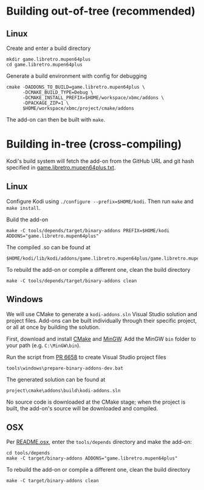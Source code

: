 # Building out-of-tree (recommended)

## Linux

Create and enter a build directory

```shell
mkdir game.libretro.mupen64plus
cd game.libretro.mupen64plus
```

Generate a build environment with config for debugging

```shell
cmake -DADDONS_TO_BUILD=game.libretro.mupen64plus \
      -DCMAKE_BUILD_TYPE=Debug \
      -DCMAKE_INSTALL_PREFIX=$HOME/workspace/xbmc/addons \
      -DPACKAGE_ZIP=1 \
      $HOME/workspace/xbmc/project/cmake/addons
```

The add-on can then be built with `make`.

# Building in-tree (cross-compiling)

Kodi's build system will fetch the add-on from the GitHub URL and git hash specified in [game.libretro.mupen64plus.txt](https://github.com/garbear/xbmc/blob/retroplayer-15alpha2/project/cmake/addons/addons/game.libretro.mupen64plus/game.libretro.mupen64plus.txt).

## Linux

Configure Kodi using `./configure --prefix=$HOME/kodi`. Then run `make` and `make install`.

Build the add-on

```shell
make -C tools/depends/target/binary-addons PREFIX=$HOME/kodi ADDONS="game.libretro.mupen64plus"
```

The compiled .so can be found at

```
$HOME/kodi/lib/kodi/addons/game.libretro.mupen64plus/game.libretro.mupen64plus.so
```

To rebuild the add-on or compile a different one, clean the build directory

```shell
make -C tools/depends/target/binary-addons clean
```

## Windows

We will use CMake to generate a `kodi-addons.sln` Visual Studio solution and project files. Add-ons can be built individually through their specific project, or all at once by building the solution.

First, download and install [CMake](http://www.cmake.org/download/) and [MinGW](http://www.mingw.org/). Add the MinGW `bin` folder to your path (e.g. `C:\MinGW\bin`).

Run the script from [PR 6658](https://github.com/xbmc/xbmc/pull/6658) to create Visual Studio project files

```
tools\windows\prepare-binary-addons-dev.bat
```

The generated solution can be found at

```
project\cmake\addons\build\kodi-addons.sln
```

No source code is downloaded at the CMake stage; when the project is built, the add-on's source will be downloaded and compiled.

## OSX

Per [README.osx](https://github.com/garbear/xbmc/blob/retroplayer-15alpha2/docs/README.osx), enter the `tools/depends` directory and make the add-on:

```shell
cd tools/depends
make -C target/binary-addons ADDONS="game.libretro.mupen64plus"
```

To rebuild the add-on or compile a different one, clean the build directory

```shell
make -C target/binary-addons clean
```
